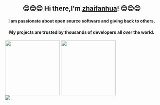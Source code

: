 ### <h2 align="center"> 😊😊😊 Hi there,I'm [zhaifanhua](https://zhaifanhua.github.io)! 😊😊😊 </h2>
<h4 align="center">I am passionate about open source software and giving back to others.</h4>
<h4 align="center">My projects are trusted by thousands of developers all over the world.</h4>
<div>
	<img align="center" height="180" src="https://github-readme-stats.vercel.app/api?username=zhaifanhua&show_icons=true&title_color=f3f8f1&text_color=a3e2c5&icon_color=E6E6FA&bg_color=0,415065,696969&hide_border=true" />
	<img align="center" height="180" src="https://github-readme-stats.vercel.app/api/top-langs/?username=anuraghazra&layout=compact&title_color=f3f8f1&text_color=a3e2c5&icon_color=E6E6FA&bg_color=0,696969,415065&hide_border=true" />
</div>
<div style="clear: both;"></div>
<div>
	<img align="center" src="https://github-profile-trophy.vercel.app/?username=zhaifanhua&theme=nord&column=7&margin-w=15&margin-h=15" />
</div>
